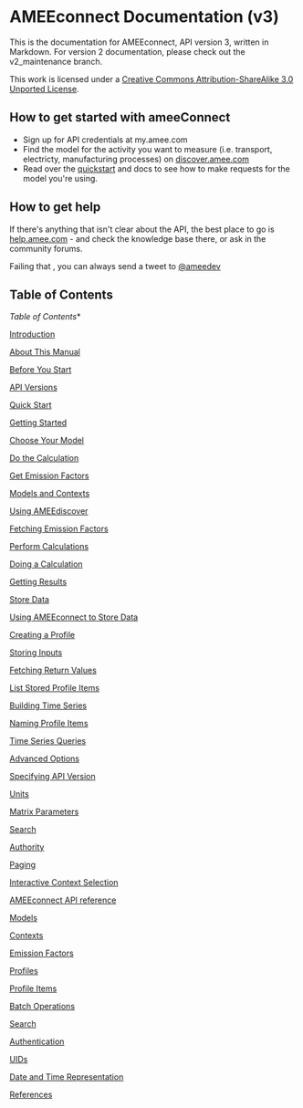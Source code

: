 AMEEconnect Documentation (v3)
==============================

This is the documentation for AMEEconnect, API version 3, written in Markdown. 
For version 2 documentation, please check out the v2_maintenance branch.

This work is licensed under a [Creative Commons Attribution-ShareAlike 3.0 Unported License](http://creativecommons.org/licenses/by-sa/3.0/).

How to get started with ameeConnect
-----------------------------------

* Sign up for API credentials at my.amee.com
* Find the model for the activity you want to measure (i.e. transport, electricty, manufacturing processes) on [discover.amee.com](http://discover.amee.com)
* Read over the [quickstart](sections/quickstartmd#specifying-api-versions) and docs to see how to make requests for the model you're using.

How to get help
---------------

If there's anything that isn't clear about the API, the best place to go is [help.amee.com](http://help.amee.com) - and check the knowledge base there, or ask in the community forums. 

Failing that , you can always send a tweet to [@ameedev](http://twitter.com/ameedev)

Table of Contents
-----------------

*Table of Contents**

[Introduction](sections/introduction.md)

[About This Manual](sections/introduction.md#about)

[Before You Start](sections/introduction.md#before-you-start)

[API Versions](sections/introduction.md#api-versions)

[Quick Start](sections/quickstart.md)

[Getting Started](sections/quickstart.md#getting-started)

[Choose Your Model](sections/quickstart.md#quick-choose-data-item)

[Do the Calculation](sections/quickstart.md#quick-do-calculation)

[Get Emission Factors](sections/data.md)

[Models and Contexts](sections/data.md#models)

[Using AMEEdiscover](sections/data.md#ameediscover)

[Fetching Emission Factors](sections/data.md#get-data-items)

[Perform Calculations](sections/calculations.md)

[Doing a Calculation](sections/calculations.md#doing-calculations)

[Getting Results](sections/calculations.md#getting-results)

[Store Data](sections/profiles.md)

[Using AMEEconnect to Store Data](sections/profiles.md#store-data)

[Creating a Profile](sections/profiles.md#create-profile)

[Storing Inputs](sections/profiles.md#create-profile-item)

[Fetching Return Values](sections/profiles.md#retrieve-items)

[List Stored Profile Items](sections/profiles.md#list-items)

[Building Time Series](sections/profiles.md#build-time-series)

[Naming Profile Items](sections/profiles.md#naming-items)

[Time Series Queries](sections/profiles.md#time-series-queries)

[Advanced Options](sections/advanced.md)

[Specifying API Version](sections/advanced.md#specifying-api-versions)

[Units](sections/advanced.md#units)

[Matrix Parameters](sections/advanced.md#matrix-parameters)

[Search](sections/advanced.md#search)

[Authority](sections/advanced.md#authority)

[Paging](sections/advanced.md#paging)

[Interactive Context Selection](sections/advanced.md#interactive-drilldowns)

[AMEEconnect API reference](sections/reference.md)

[Models](sections/reference.md#data-category-reference)

[Contexts](sections/reference.md#data-item-reference)

[Emission Factors](sections/reference.md#data-item-value-reference)

[Profiles](sections/reference.md#profile-reference)

[Profile Items](sections/reference.md#profile-item-reference)

[Batch Operations](sections/reference.md#batch-operations-reference)

[Search](sections/reference.md#search-reference)

[Authentication](sections/reference.md#auth-reference)

[UIDs](sections/reference.md#uid-reference)

[Date and Time Representation](sections/reference.md#date-reference)

[References](sections/bib.md)


